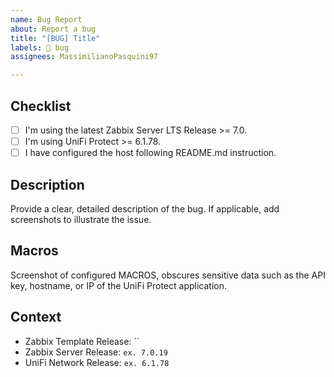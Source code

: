 ```yaml
---
name: Bug Report
about: Report a bug
title: "[BUG] Title"
labels: 🐛 bug
assignees: MassimilianoPasquini97

---
```


## Checklist

- [ ] I'm using the latest Zabbix Server LTS Release >= 7.0.
- [ ] I'm using  UniFi Protect >= 6.1.78.
- [ ] I have configured the host following README.md instruction.

## Description

Provide a clear, detailed description of the bug. If applicable, add screenshots to illustrate the issue.

## Macros

Screenshot of configured MACROS, obscures sensitive data such as the API key, hostname, or IP of the UniFi Protect application.

## Context

- Zabbix Template Release: ``
- Zabbix Server Release: `ex. 7.0.19`
- UniFi Network Release: `ex. 6.1.78`
